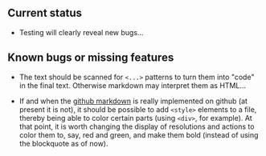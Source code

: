 ## Current status

* Testing will clearly reveal new bugs...

## Known bugs or missing features

* The text should be scanned for `<...>` patterns to turn them into "code" in the final text. Otherwise markdown may interpret them as HTML…

* If and when the [github markdown](https://github.github.com/gfm/) is really implemented on github (at present it is not), it should be possible to add `<style>` elements to a file, thereby being able to color certain parts (using `<div>`, for example). At that point, it is worth changing the display of resolutions and actions to color them to, say, red and green, and make them bold (instead of using the blockquote as of now).
